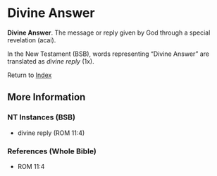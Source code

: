 # Divine Answer
**Divine Answer**. 
The message or reply given by God through a special revelation (acai). 




In the New Testament (BSB), words representing “Divine Answer” are translated as 
*divine reply* (1x). 


Return to [Index](00-Index.md)

## More Information

### NT Instances (BSB)

* divine reply (ROM 11:4)



### References (Whole Bible)

* ROM 11:4



